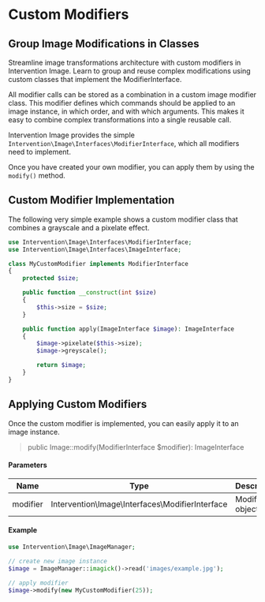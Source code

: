 # Custom Modifiers
## Group Image Modifications in Classes
Streamline image transformations architecture with custom modifiers in Intervention Image. Learn to group and reuse complex modifications using custom classes that implement the ModifierInterface.

All modifier calls can be stored as a combination in a custom image modifier
class. This modifier defines which commands should be applied to an image
instance, in which order, and with which arguments. This makes it easy to
combine complex transformations into a single reusable call.

Intervention Image provides the simple `Intervention\Image\Interfaces\ModifierInterface`, which all modifiers need to implement.

Once you have created your own modifier, you can apply them by using the `modify()` method.

## Custom Modifier Implementation

The following very simple example shows a custom modifier class that combines a grayscale and a pixelate effect.

```php
use Intervention\Image\Interfaces\ModifierInterface;
use Intervention\Image\Interfaces\ImageInterface;

class MyCustomModifier implements ModifierInterface
{
    protected $size;

    public function __construct(int $size)
    {
        $this->size = $size;
    }

    public function apply(ImageInterface $image): ImageInterface
    {
        $image->pixelate($this->size);
        $image->greyscale();

        return $image;
    }
}
```

## Applying Custom Modifiers

Once the custom modifier is implemented, you can easily apply it to an image instance.

> public Image::modify(ModifierInterface $modifier): ImageInterface

#### Parameters

| Name | Type | Description |
| - | - | - |
| modifier | Intervention\Image\Interfaces\ModifierInterface | Modifier object |

#### Example

```php
use Intervention\Image\ImageManager;

// create new image instance
$image = ImageManager::imagick()->read('images/example.jpg');

// apply modifier
$image->modify(new MyCustomModifier(25));
```
